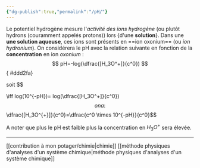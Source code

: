 ```yaml
---
{"dg-publish":true,"permalink":"/pH/"}
---
```


Le potentiel hydrogène mesure l'*activité des ions hydrogène* (ou plutôt hydrons (couramment appelés protons)) lors {d'une **solution**}. Dans une **une solution aqueuse**, ces ions sont présents en ==ion oxonium== (ou *ion  hydronium*).
On considérera le pH avec la relation suivante en fonction de la **concentration** en ion *oxonium* : 
$$
pH=-log(\dfrac{[H_3O^+]}{c^0})
$$
{ #ddd2fa}


soit $$


\iff log(10^{-pH})= log(\dfrac{[H_3O^+]}{c^0})
$$
on a :
$$\dfrac{[H_3O^{+}]}{c^0}=\dfrac{c^0 \times 10^{-pH}}{c^0}$$

A noter que plus le pH est faible plus la concentration en $H_{3}O^{+}$ sera élevée.

---
[[contribution à mon potager/chimie\|chimie]] 
[[méthode physiques d'analyses d'un système chimique\|méthode physiques d'analyses d'un système chimique]]